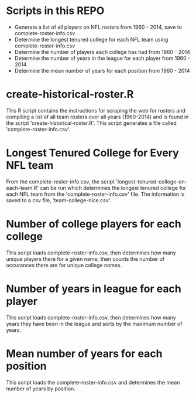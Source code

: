 Scripts in this REPO
====================
 * Generate a list of all players on NFL rosters from 1960 - 2014, save to complete-roster-info.csv
 * Determine the longest tenured college for each NFL team using complete-roster-info.csv
 * Determine the number of players each college has had from 1960 - 2014
 * Determine the number of years in the league for each player from 1960 - 2014
 * Determine the mean number of years for each position from 1960 - 2014

create-historical-roster.R
==========================
This R script contains the instructions for scraping the web for rosters and compiling a list of all team rosters over all years (1960-2014) and is found in the script
'create-historical-roster.R'. This script generates a file called 'complete-roster-info.csv'. 


Longest Tenured College for Every NFL team
==========================================
From the complete-roster-info.csv, the script 'longest-tenured-college-on-each-team.R' can be run which determines the longest tenured college for each NFL team
from the 'complete-roster-info.csv' file. The information is saved to a csv file, 'team-college-nice.csv'.


Number of college players for each college
==========================================
This script loads complete-roster-info.csv, then determines how many unique players there for a given name, then counts the number of occurances there are for unique college names.


Number of years in league for each player
=========================================
This script loads complete-roster-info.csv, then determines how many years they have been in the league and sorts by the maximum number of years.


Mean number of years for each position
======================================
This script loads the complete-roster-info.csv and determines the mean number of years by position.
